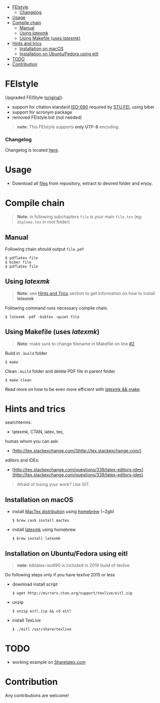 <!-- START doctoc generated TOC please keep comment here to allow auto update -->
<!-- DON'T EDIT THIS SECTION, INSTEAD RE-RUN doctoc TO UPDATE -->


- [FEIstyle](#feistyle)
    - [Changelog](#changelog)
- [Usage](#usage)
- [Compile chain](#compile-chain)
  - [Manual](#manual)
  - [Using *latexmk*](#using-latexmk)
  - [Using Makefile (uses *latexmk*)](#using-makefile-uses-latexmk)
- [Hints and trics](#hints-and-trics)
  - [Installation on macOS](#installation-on-macos)
  - [Installation on Ubuntu/Fedora using eitl](#installation-on-ubuntufedora-using-eitl)
- [TODO](#todo)
- [Contribution](#contribution)

<!-- END doctoc generated TOC please keep comment here to allow auto update -->

# FEIstyle
Upgraded FEIStyle ([original](http://www.uim.elf.stuba.sk/kaivt/Predmety/Sablony)):

 - support for citation standard [ISO-690](https://github.com/michal-h21/biblatex-iso690) required by [STU FEI](http://www.fei.stuba.sk/sk/kniznica-fei/vzory-bibliografickych-odkazov-a-citovanie.html?page_id=1756), using biber
 - support for acronym package
 - removed FEIstyle.bst (not needed)
 
>**note**: This FEIstyle supports **only UTF-8** encoding.

### Changelog

Changelog is located [here](https://github.com/Kyslik/FEIStyle/blob/master/CHANGELOG.md).

# Usage
 - Download all [files](https://github.com/Kyslik/FEIStyle/archive/master.zip) from repository, extract to desired folder and enjoy.
 
# Compile chain

>**Note**: in following subchapters `file` is your main `file.tex` (eg: `diploma.tex` in root folder)

## Manual

Following chain should output `file.pdf`

```
$ pdflatex file
$ biber file
$ pdflatex file
```

## Using *latexmk*
>**Note**: see [Hints and Trics](https://github.com/Kyslik/FEIStyle#hints-and-trics) section to get information on how to install **letexmk**

Following command runs necessary compile chain.

```
$ latexmk -pdf -bibtex -quiet file
```

## Using Makefile (uses *latexmk*)

>**Note**: make sure to change filename in Makefile on line [#2](https://github.com/Kyslik/FEIStyle/blob/master/Makefile#L2)

Build in `.build` folder

```
$ make
```

Clean `.build` folder and delete PDF file in parent folder

```
$ make clean
```

Read more on how to be even more efficient with [latexmk && make](https://drewsilcock.co.uk/using-make-and-latexmk).

   
# Hints and trics

searchterms:

 - latexmk, CTAN, latex, tex, 
 
humas whom you can ask: 

 - [http://tex.stackexchange.com/](http://tex.stackexchange.com/)
 
editors and IDEs:

 - [http://tex.stackexchange.com/questions/339/latex-editors-ides](http://tex.stackexchange.com/questions/339/latex-editors-ides)
 
> Afraid of losing your work? Use GIT.
 
## Installation on macOS

 - install [MacTex distribution](https://tug.org/mactex/) using [homebrew](http://brew.sh/index.html) (~2gb)

    ```
    $ brew cask install mactex
    ```

 - install [latexmk](https://www.ctan.org/pkg/latexmk/?lang=en) using homebrew
 
   ```
   $ brew install latexmk
   ```

## Installation on Ubuntu/Fedora using eitl
>**note**: biblatex-iso690 is included in 2016 build of texlive

Do following steps only if you have texlive 2015 or less

 - download install script
  
   ```
   $ wget http://mirrors.ctan.org/support/texlive/eitl.zip
   ```
 
 - unzip
   
   ```
   $ unzip eitl.zip && cd eitl
   ```

 - install TexLive
 
   ```
   $ ./eitl /usr/share/texlive
   ```

# TODO

 - working example on [Sharelatex.com](https://www.sharelatex.com)

# Contribution

Any contributions are welcome!

